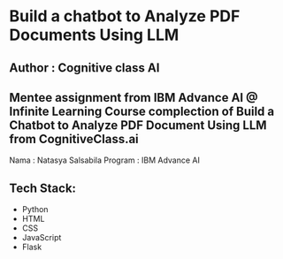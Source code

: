 # Build a chatbot to Analyze PDF Documents Using LLM 
## Author : Cognitive class AI 

Mentee assignment from IBM Advance AI @ Infinite Learning 
Course complection of Build a Chatbot to Analyze PDF Document Using LLM from CognitiveClass.ai
---

Nama : Natasya Salsabila
Program : IBM Advance AI

## Tech Stack:
- Python 
- HTML
- CSS
- JavaScript
- Flask
